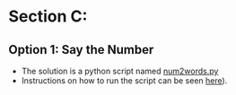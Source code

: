 <h1>Section C:</h1>

## Option 1: Say the Number

* The solution is a python script named [num2words.py](https://github.com/garyrmeadeTettey/Hyperion.dev-Interview-test/blob/main/Section_C/num2word.py)<br />
* Instructions on how to run the script can be seen [here](https://github.com/garyrmeadeTettey/Hyperion.dev-Interview-test/blob/main/Section_C/How-to-run.md)).


